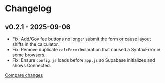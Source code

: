 # Changelog

## v0.2.1 - 2025-09-06
- Fix: Add/Gov fee buttons no longer submit the form or cause layout shifts in the calculator.
- Fix: Remove duplicate `calcForm` declaration that caused a SyntaxError in some browsers.
- Fix: Ensure `config.js` loads before `app.js` so Supabase initializes and shows Connected.

[Compare changes](https://github.com/jbj0005/AutoLoanCalculator/compare/v0.2.0...v0.2.1)


